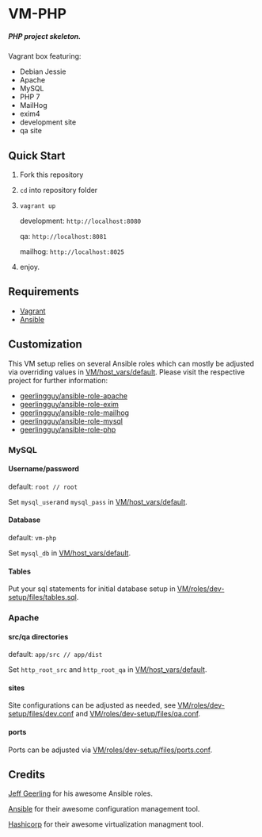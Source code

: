 # VM-PHP

##### PHP project skeleton.

Vagrant box featuring:
- Debian Jessie
- Apache
- MySQL
- PHP 7
- MailHog
- exim4
- development site
- qa site

## Quick Start

1. Fork this repository
2. `cd` into repository folder
3. `vagrant up`

    development: `http://localhost:8080`

    qa: `http://localhost:8081`

    mailhog: `http://localhost:8025`
4. enjoy.

## Requirements

- [Vagrant](https://github.com/hashicorp/vagrant)
- [Ansible](https://github.com/ansible/ansible)

## Customization

This VM setup relies on several Ansible roles which can mostly be adjusted via overriding values in [VM/host_vars/default](VM/host_vars/default). Please visit the respective project for further information:

- [geerlingguy/ansible-role-apache](https://github.com/geerlingguy/ansible-role-apache)
- [geerlingguy/ansible-role-exim](https://github.com/geerlingguy/ansible-role-exim)
- [geerlingguy/ansible-role-mailhog](https://github.com/geerlingguy/ansible-role-mailhog)
- [geerlingguy/ansible-role-mysql](https://github.com/geerlingguy/ansible-role-mysql)
- [geerlingguy/ansible-role-php](https://github.com/geerlingguy/ansible-role-php)

### MySQL

#### Username/password

default: `root // root`

Set `mysql_user`and `mysql_pass` in [VM/host_vars/default](VM/host_vars/default).

#### Database

default: `vm-php`

Set `mysql_db` in [VM/host_vars/default](VM/host_vars/default).

#### Tables

Put your sql statements for initial database setup in [VM/roles/dev-setup/files/tables.sql](VM/roles/dev-setup/files/talbes.sql).

### Apache

#### src/qa directories

default: `app/src // app/dist`

Set `http_root_src` and `http_root_qa` in [VM/host_vars/default](VM/host_vars/default).

#### sites

Site configurations can be adjusted as needed, see [VM/roles/dev-setup/files/dev.conf](VM/roles/dev-setup/files/dev.conf) and [VM/roles/dev-setup/files/qa.conf](VM/roles/dev-setup/files/qa.conf).

#### ports

Ports can be adjusted via [VM/roles/dev-setup/files/ports.conf](VM/roles/dev-setup/files/ports.conf).

## Credits

[Jeff Geerling](https://github.com/geerlingguy) for his awesome Ansible roles.

[Ansible](https://github.com/ansible) for their awesome configuration management tool.

[Hashicorp](https://github.com/hashicorp) for their awesome virtualization managment tool.
